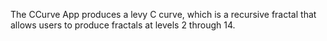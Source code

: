 The CCurve App produces a levy C curve, which is a recursive fractal that allows users to produce fractals at levels 2 through 14.
